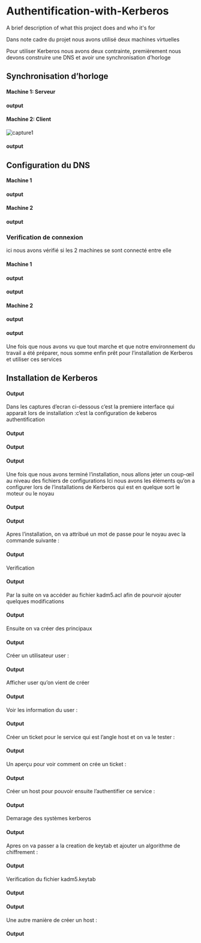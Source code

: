 
# Authentification-with-Kerberos

A brief description of what this project does and who it's for

Dans note cadre du projet nous avons utilisé deux machines virtuelles

Pour utiliser Kerberos nous avons deux contrainte, premièrement nous devons construire une DNS et
avoir une synchronisation d’horloge


## Synchronisation d’horloge

#### Machine 1: Serveur

#### output



#### Machine 2: Client
![capture1](https://user-images.githubusercontent.com/74620773/236060193-78ef15b5-d106-4684-a6ac-6ed18af79c2a.png)

#### output
## Configuration du DNS

#### Machine 1

#### output

#### Machine 2

#### output

### Verification de connexion

ici nous avons vérifié si les 2 machines se sont connecté entre elle

#### Machine 1

#### output

#### output


#### Machine 2

#### output

#### output

Une fois que nous avons vu que tout marche  et que notre environnement du travail a été préparer, nous somme enfin prêt pour l’installation de Kerberos et utiliser ces services

## Installation de Kerberos

#### Output

Dans les captures d’ecran ci-dessous c’est la premiere interface qui apparait lors de installation :c’est la configuration de keberos authentification

#### Output
#### Output
#### Output

Une fois que nous avons terminé l’installation, nous allons jeter un coup-œil au niveau des fichiers de configurations
Ici nous avons  les éléments qu’on a configurer lors de l’installations de Kerberos qui est en quelque sort le moteur ou le noyau

#### Output

#### Output

Apres l’installation, on va attribué un mot de passe pour le noyau avec la commande suivante :
#### Output

Verification
#### Output

Par la suite on va accéder au fichier kadm5.acl afin de pourvoir ajouter quelques modifications
#### Output

Ensuite on va créer des principaux
#### Output

Créer un utilisateur user :
#### Output

Afficher user qu’on vient de créer 
#### Output

Voir les information du user :
#### Output

Créer un ticket pour le service qui est l’angle host et on va le tester :
#### Output

Un aperçu pour voir comment on crée un ticket :
#### Output

Créer un host pour pouvoir ensuite l’authentifier ce service :
#### Output

Demarage des systèmes kerberos
#### Output

Apres on va passer a la creation de keytab et ajouter un algorithme de chiffrement :
#### Output

Verification du fichier kadm5.keytab
#### Output

#### Output

Une autre manière de créer un host :
#### Output

